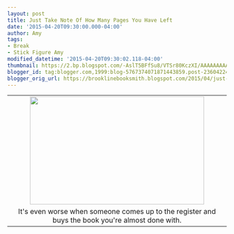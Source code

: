 ```yaml
---
layout: post
title: Just Take Note Of How Many Pages You Have Left
date: '2015-04-20T09:30:00.000-04:00'
author: Amy
tags:
- Break
- Stick Figure Amy
modified_datetime: '2015-04-20T09:30:02.118-04:00'
thumbnail: https://2.bp.blogspot.com/-AslT5BFfSu8/VTSr80KczXI/AAAAAAAAAwg/3jX-LxQkWnI/s72-c/Break.jpg
blogger_id: tag:blogger.com,1999:blog-5767374071871443859.post-2360422460637704408
blogger_orig_url: https://brooklinebooksmith.blogspot.com/2015/04/just-take-note-of-how-many-pages-you.html
---
```


<table align="center" cellpadding="0" cellspacing="0" class="tr-caption-container" style="margin-left: auto; margin-right: auto; text-align: center;"><tbody><tr><td style="text-align: center;"><a href="https://2.bp.blogspot.com/-AslT5BFfSu8/VTSr80KczXI/AAAAAAAAAwg/3jX-LxQkWnI/s1600/Break.jpg" imageanchor="1" style="margin-left: auto; margin-right: auto;"><img border="0" src="https://2.bp.blogspot.com/-AslT5BFfSu8/VTSr80KczXI/AAAAAAAAAwg/3jX-LxQkWnI/s1600/Break.jpg" height="248" width="400" /></a></td></tr><tr><td class="tr-caption" style="text-align: center;">It's even worse when someone comes up to the register and buys the book you're almost done with.</td></tr></tbody></table><br />
